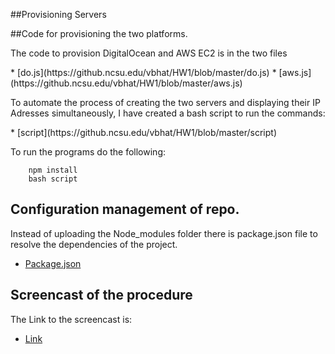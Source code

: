 ##Provisioning Servers

##Code for provisioning the two platforms.
<p>The code to provision DigitalOcean and AWS EC2 is in the two files</p>
* [do.js](https://github.ncsu.edu/vbhat/HW1/blob/master/do.js)
* [aws.js](https://github.ncsu.edu/vbhat/HW1/blob/master/aws.js)

<p>To automate the process of creating the two servers and displaying their IP Adresses simultaneously, I have created a bash script to run the commands:</p>
* [script](https://github.ncsu.edu/vbhat/HW1/blob/master/script)

To run the programs do the following:

		npm install
		bash script 
	
## Configuration management of repo.
Instead of uploading the Node_modules folder there is package.json file to resolve the dependencies of the project.

* [Package.json](https://github.ncsu.edu/vbhat/HW1/blob/master/package.json)


## Screencast of the procedure
The Link to the screencast is:
* [Link](https://youtu.be/gjxwtLtfVGM)
